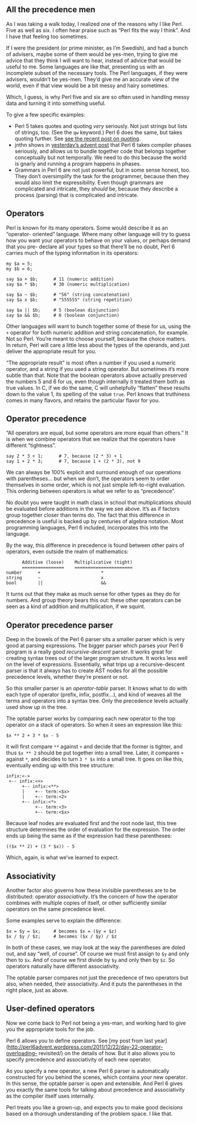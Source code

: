## All the precedence men

As I was taking a walk today, I realized one of the reasons why I like Perl.
Five as well as six. I often hear praise such as “Perl fits the way I think”.
And I have that feeling too sometimes.

If I were the president (or prime minister, as I’m Swedish), and had a bunch
of advisers, maybe some of them would be yes-men, trying to give me advice
that they think I will want to hear, instead of advice that would be useful to
me. Some languages are like that, presenting us with an incomplete subset of
the necessary tools. The Perl languages, if they were advisers, wouldn’t be
yes-men. They’d give me an accurate view of the world, even if that view would
be a bit messy and hairy sometimes.

Which, I guess, is why Perl five and six are so often used in handling messy
data and turning it into something useful.

To give a few specific examples:

  * Perl 5 takes quotes and quoting _very_ seriously. Not just strings but lists of strings, too. (See the `qw` keyword.) Perl 6 does the same, but takes quoting further. See [see the recent post on quoting](http://perl6advent.wordpress.com/2012/12/10/day-10-dont-quote-me-on-it/).
  * jnthn shows in [yesterday’s advent post](http://perl6advent.wordpress.com/2012/12/15/day-15-phasers-set-to-stun/) that Perl 6 takes compiler phases seriously, and allows us to bundle together code that belongs together conceptually but not temporally. We need to do this because the world is gnarly and running a program happens in phases.
  * Grammars in Perl 6 are not just powerful, but in some sense honest, too. They don’t oversimplify the task for the programmer, because then they would also limit the expressibility. Even though grammars are complicated and intricate, they _should_ be, because they describe a process (parsing) that is complicated and intricate.

## Operators

Perl is known for its many operators. Some would describe it as an “operator-
oriented” language. Where many other language will try to guess how you want
your operators to behave on your values, or perhaps demand that you pre-
declare all your types so that there’ll be no doubt, Perl 6 carries much of
the typing information in its operators:

    
    my $a = 5;
    my $b = 6;
    
    say $a + $b;      # 11 (numeric addition)
    say $a * $b;      # 30 (numeric multiplication)
    
    say $a ~ $b;      # "56" (string concatenation)
    say $a x $b;      # "555555" (string repetition)
    
    say $a || $b;     # 5 (boolean disjunction)
    say $a && $b;     # 6 (boolean conjunction)
    

Other languages will want to bunch together some of these for us, using the
`+` operator for both numeric addition and string concatenation, for example.
Not so Perl. You’re meant to choose yourself, because the choice matters. In
return, Perl will care a little less about the types of the operands, and just
deliver the appropriate result for you.

“The appropriate result” is most often a number if you used a numeric
operator, and a string if you used a string operator. But sometimes it’s more
subtle than that. Note that the boolean operators above actually preserved the
numbers 5 and 6 for us, even though internally it treated them both as true
values. In C, if we do the same, C will unhelpfully “flatten” these results
down to the value 1, its spelling of the value `true`. Perl knows that
truthiness comes in many flavors, and retains the particular flavor for you.

## Operator precedence

“All operators are equal, but some operators are more equal than others.” It
is when we combine operators that we realize that the operators have different
“tightness”.

    
    say 2 * 3 + 1;      # 7, because (2 * 3) + 1
    say 1 + 2 * 3;      # 7, because 1 + (2 * 3), not 9
    

We can always be 100% explicit and surround enough of our operations with
parentheses… but when we don’t, the operators seem to order themselves in some
order, which is not just simple left-to-right evaluation. This ordering
between operators is what we refer to as “precedence”.

No doubt you were taught in math class in school that multiplications should
be evaluated before additions in the way we see above. It’s as if factors
group together closer than terms do. The fact that this difference in
precedence is useful is backed up by centuries of algebra notation. Most
programming languages, Perl 6 included, incorporates this into the language.

By the way, this difference in precedence is found between other pairs of
operators, even outside the realm of mathematics:

    
          Additive (loose)    Multiplicative (tight)
          ================    ======================
    number      +                       *
    string      ~                       x
    bool        ||                      &&

It turns out that they make as much sense for other types as they do for
numbers. And group theory bears this out: these other operators can be seen as
a kind of addition and multiplication, if we squint.

## Operator precedence parser

Deep in the bowels of the Perl 6 parser sits a smaller parser which is very
good at parsing expressions. The bigger parser which parses your Perl 6
program is a really good _recursive-descent_ parser. It works great for
creating syntax trees out of the larger program structure. It works less well
on the level of expressions. Essentially, what trips up a recursive-descent
parser is that it always has to create AST nodes for all the possible
precedence levels, whether they’re present or not.

So this smaller parser is an _operator-table_ parser. It knows what to do with
each type of operator (prefix, infix, postfix…), and kind of weaves all the
terms and operators into a syntax tree. Only the precedence levels actually
used show up in the tree.

The optable parser works by comparing each new operator to the top operator on
a stack of operators. So when it sees an expression like this:

    
    $x ** 2 + 3 * $x - 5

it will first compare `**` against `+` and decide that the former is tighter,
and thus `$x ** 2` should be put together into a small tree. Later, it
compares `+` against `*`, and decides to turn `3 * $x` into a small tree. It
goes on like this, eventually ending up with this tree structure:

    
    infix:<->
     +-- infix:<+>
          +-- infix:<**>
          |    +-- term:<$x>
          |    +-- term:<2>
          +-- infix:<*>
               +-- term:<3>
               +-- term:<$x>

Because leaf nodes are evaluated first and the root node last, this tree
structure determines the order of evaluation for the expression. The order
ends up being the same as if the expression had these parentheses:

    
    (($x ** 2) + (3 * $x)) - 5

Which, again, is what we’ve learned to expect.

## Associativity

Another factor also governs how these invisible parentheses are to be
distributed: operator _associativity_. It’s the concern of how the operator
combines with multiple copies of itself, or other sufficiently similar
operators on the same precedence level.

Some examples serve to explain the difference:

    
    $x = $y = $x;     # becomes $x = ($y = $z)
    $x / $y / $z;     # becomes ($x / $y) / $z

In both of these cases, we may look at the way the parentheses are doled out,
and say “well, of course”. Of course we must first assign to `$y` and only
then to `$x`. And of course we first divide by `$y` and only then by `$z`. So
operators naturally have different associativity.

The optable parser compares not just the precedence of two operators but also,
when needed, their associativity. And it puts the parentheses in the right
place, just as above.

## User-defined operators

Now we come back to Perl not being a yes-man, and working hard to give you the
appropriate tools for the job.

Perl 6 allows you to define operators. See [my post from last
year](http://perl6advent.wordpress.com/2011/12/22/day-22-operator-overloading-
revisited/) on the details of how. But it also allows you to specify
precedence and associativity of each new operator.

As you specify a new operator, a new Perl 6 parser is automatically
constructed for you behind the scenes, which contains your new operator. In
this sense, the optable parser is open and extensible. And Perl 6 gives you
exactly the same tools for talking about precedence and associativity as the
compiler itself uses internally.

Perl treats you like a grown-up, and expects you to make good decisions based
on a thorough understanding of the problem space. I like that.


